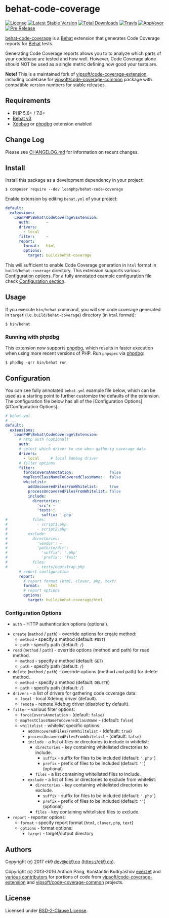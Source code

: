 behat-code-coverage
===================
[![License](https://img.shields.io/packagist/l/leanphp/behat-code-coverage.svg?style=flat-square)](#License)
[![Latest Stable Version](https://img.shields.io/packagist/v/leanphp/behat-code-coverage.svg?style=flat-square)](https://packagist.org/packages/leanphp/behat-code-coverage)
[![Total Downloads](https://img.shields.io/packagist/dt/leanphp/behat-code-coverage.svg?style=flat-square)](https://packagist.org/packages/leanphp/behat-code-coverage)
[![Travis](https://img.shields.io/travis/leanphp/behat-code-coverage.svg?style=flat-square)](https://travis-ci.org/leanphp/behat-code-coverage)
[![AppVeyor](https://img.shields.io/appveyor/ci/leanphp/behat-code-coverage/master.svg?style=flat-square)](https://ci.appveyor.com/project/leanphp/behat-code-coverage)
[![Pre Release](https://img.shields.io/packagist/vpre/leanphp/behat-code-coverage.svg?style=flat-square)](https://packagist.org/packages/leanphp/behat-code-coverage)

[behat-code-coverage][0] is a [Behat][3] extension that generates Code
Coverage reports for [Behat][3] tests.

Generating Code Coverage reports allows you to to analyze which parts of your
codebase are tested and how well. However, Code Coverage alone should NOT be
used as a single metric defining how good your tests are.

**Note!** This is a maintained fork of [vipsoft/code-coverage-extension][1],
including codebase for [vipsoft/code-coverage-common][2] package with
compatible version numbers for stable releases.

## Requirements

- PHP 5.6+ / 7.0+
- [Behat v3][3]
- [Xdebug][5] or [phpdbg][6] extension enabled

## Change Log

Please see [CHANGELOG.md](CHANGELOG.md) for information on recent changes.

## Install

Install this package as a development dependency in your project:

    $ composer require --dev leanphp/behat-code-coverage

Enable extension by editing `behat.yml` of your project:

``` yaml
default:
  extensions:
    LeanPHP\Behat\CodeCoverage\Extension:
      auth:       ~
      drivers:
        - local
      filter:     ~
      report:
        format:   html
        options:
          target: build/behat-coverage
```

This will sufficient to enable Code Coverage generation in `html` format in
`build/behat-coverage` directory. This extension supports various
[Configuration options](#configuration-options). For a fully annotated example
configuration file check [Configuration section](#configuration).

## Usage

If you execute `bin/behat` command, you will see code coverage generated in
`target` (i.e. `build/behat-coverage`) directory (in `html` format):

    $ bin/behat

### Running with phpdbg

This extension now supports [phpdbg][6], which results in faster execution when
using more recent versions of PHP. Run `phpspec` via [phpdbg][6]:

    $ phpdbg -qrr bin/behat run

## Configuration

You can see fully annotated `behat.yml` example file below, which can be used
as a starting point to further customize the defaults of the extension. The
configuration file below has all of the [Configuration Options](#Configuration
Options).

```yaml
# behat.yml
# ...
default:
  extensions:
    LeanPHP\Behat\CodeCoverage\Extension:
      # http auth (optional)
      auth:        ~
      # select which driver to use when gatherig coverage data
      drivers:
        - local     # local Xdebug driver
      # filter options
      filter:
        forceCoversAnnotation:                false
        mapTestClassNameToCoveredClassName:   false
        whitelist:
          addUncoveredFilesFromWhitelist:     true
          processUncoveredFilesFromWhitelist: false
          include:
            directories:
              'src': ~
              'tests':
                suffix: '.php'
#           files:
#             - script1.php
#             - script2.php
#         exclude:
#           directories:
#             'vendor': ~
#             'path/to/dir':
#               'suffix': '.php'
#               'prefix': 'Test'
#           files:
#             - tests/bootstrap.php
      # report configuration
      report:
        # report format (html, clover, php, text)
        format:    html
        # report options
        options:
          target: build/behat-coverage/html
```

### Configuration Options

* `auth` - HTTP authentication options (optional).
- `create` (`method` / `path`) - override options for create method:
    - `method` - specify a method (default: `POST`)
    - `path` - specify path (default: `/`)
- `read` (`method` / `path`) - override options (method and path) for read
  method.
    - `method` - specify a method (default: `GET`)
    - `path` - specify path (default: `/`)
- `delete` (`method` / `path`) - override options (method and path) for delete
  method.
    - `method` - specify a method (default: `DELETE`)
    - `path` - specify path (default: `/`)
- `drivers` - a list of drivers for gathering code coverage data:
    - `local` - local Xdebug driver (default).
    - `remote` - remote Xdebug driver (disabled by default).
- `filter` - various filter options:
    - `forceCoversAnnotation` - (default: `false`)
    - `mapTestClassNameToCoveredClassName` - (default: `false`)
    - `whiltelist` - whitelist specific options:
        - `addUncoveredFilesFromWhiltelist` - (default: `true`)
        - `processUncoveredFilesFromWhitelist` - (default: `false`)
        - `include` - a list of files or directories to include in whitelist:
            - `directories` - key containing whitelisted directories to include.
                - `suffix` - suffix for files to be included (default: `'.php'`)
                - `prefix` - prefix of files to be included (default: `''`)
                  (optional)
            - `files` - a list containing whitelisted files to include.
        - `exclude` - a list of files or directories to exclude from whitelist:
            - `directories` - key containing whitelisted directories to exclude.
                - `suffix` - suffix for files to be included (default: `'.php'`)
                - `prefix` - prefix of files to be included (default: `''`)
                  (optional)
            - `files` - key containing whitelisted files to exclude.
- `report` - reporter options:
    - `format` - specify report format (`html`, `clover`, `php`, `text`)
    - `options` - format options:
        - `target` - target/output directory

## Authors

Copyright (c) 2017 ek9 <dev@ek9.co> (https://ek9.co).

Copyright (c) 2013-2016 Anthon Pang, Konstantin Kudryashov
[everzet](http://github.com/everzet) and [various
contributors](https://github.com/leanphp/behat-code-coverage/graphs/contributors)
for portions of code from [vipsoft/code-coverage-extension][1] and
[vipsoft/code-coverage-common][2] projects.

## License

Licensed under [BSD-2-Clause License](LICENSE).

[0]: https://github.com/leanphp/behat-code-coverage
[1]: https://github.com/vipsoft/code-coverage-extension
[2]: https://github.com/vipsoft/code-coverage-common
[3]: http://behat.org/en/v2.5/
[4]: http://mink.behat.org
[5]: https://xdebug.org/
[6]: http://phpdbg.com/

[travis-image]: https://travis-ci.org/leanphp/behat-code-coverage.svg
[travis-url]: https://travis-ci.org/leanphp/behat-code-coverage

